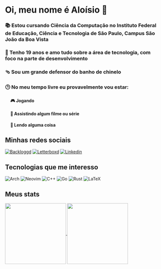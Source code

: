 # Oi, meu nome é Aloísio 🫨

### 📚 Estou cursando Ciência da Computação no Instituto Federal de Educação, Ciência e Tecnologia de São Paulo, Campus São João da Boa Vista
### 🤔 Tenho 19 anos e amo tudo sobre a área de tecnologia, com foco na parte de desenvolvimento
### 🩴 Sou um grande defensor do banho de chinelo
### 🕒 No meu tempo livre eu provavelmente vou estar:
  #### &emsp; 🎮 Jogando
  #### &emsp; 🍿 Assistindo algum filme ou série
  #### &emsp; 📖 Lendo alguma coisa
  
## Minhas redes sociais
[![Backloggd](https://custom-icon-badges.demolab.com/badge/-Backloggd-291b3e?style=for-the-badge&logo=backloggd)](https://backloggd.com/u/laosioor)
[![Letterboxd](https://custom-icon-badges.demolab.com/badge/-Letterboxd-291b3e?style=for-the-badge&logo=letterboxd&logoColor=ff64da)](https://letterboxd.com/laosioor)
[![Linkedin](https://custom-icon-badges.demolab.com/badge/-Linkedin-291b3e?style=for-the-badge&logo=linkedin&logoColor=ff64da)](https://www.linkedin.com/in/alo%C3%ADsio-marques-lingo-filho-69364220a/)
## Tecnologias que me interesso
![Arch](https://img.shields.io/badge/Arch%20Linux-1793D1?logo=arch-linux&logoColor=ff64da&style=for-the-badge&color=291b3e)
![Neovim](https://img.shields.io/badge/NeoVim-%2357A143.svg?&style=for-the-badge&logo=neovim&logoColor=ff64da&color=291b3e)
![C++](https://img.shields.io/badge/c++-%2300599C.svg?style=for-the-badge&logo=c%2B%2B&logoColor=ff64da&color=291b3e)
![Go](https://img.shields.io/badge/go-%2300ADD8.svg?style=for-the-badge&logo=go&logoColor=ff64da&color=291b3e)
![Rust](https://img.shields.io/badge/rust-%23000000.svg?style=for-the-badge&logo=rust&logoColor=ff64da&color=291b3e)
![LaTeX](https://img.shields.io/badge/latex-%23008080.svg?style=for-the-badge&logo=latex&logoColor=ff64da&color=291b3e)


## Meus stats
<!-- pra deixar alinhado bonitinho -->
<a href="https://github.com/anuraghazra/github-readme-stats">
  <img height=200 align="center" src="https://github-readme-stats.vercel.app/api?username=laosioor&theme=jolly&card_width=120" />
</a>
<a href="https://github.com/anuraghazra/convoychat">
  <img height=200 align="center" src="https://github-readme-stats.vercel.app/api/top-langs?username=laosioor&layout=compact&langs_count=8&card_width=120&theme=jolly" />
</a>
<!--
[![laosioor's GitHub stats](https://github-readme-stats.vercel.app/api?username=laosioor&show_icons=true&theme=jolly)](https://github.com/laosioor)
[![Top Langs](https://github-readme-stats.vercel.app/api/top-langs/?username=laosioor&theme=jolly)](https://github.com/laosioor)
[![GitHub Streak](https://streak-stats.demolab.com/?user=laosioor&theme=jolly)](https://git.io/streak-stats)
!--> 
<!--
## Meus jogos favoritos são

<div align="center">
    <img src="https://images.igdb.com/igdb/image/upload/t_cover_big/co4s5o.jpg" alt="NotPron" title="NotPron" width="160" height="213" />
    <img src="https://images.igdb.com/igdb/image/upload/t_cover_big/co65ac.jpg" alt="Outer Wilds" title="Outer Wilds" width="160" height="213"  />
    <img src="https://images.igdb.com/igdb/image/upload/t_cover_big/co3hih.jpg" alt="The Witness" title="The Witness" width="160" height="213"  />
    <img src="https://images.igdb.com/igdb/image/upload/t_cover_big/co1sfj.jpg" alt="Disco Elysium" title="Disco Elysium" width="160" height="213"  />
    <img src="https://images.igdb.com/igdb/image/upload/t_cover_big/co2vyg.jpg" alt="Silent Hill 2" title="Silent Hill 2" width="160" height="213"  />
</div>
!-->

